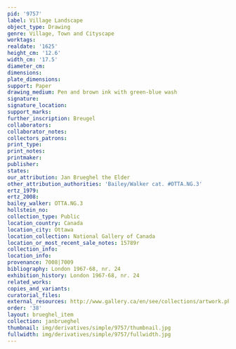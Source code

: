 ```yaml
---
pid: '9757'
label: Village Landscape
object_type: Drawing
genre: Village, Town and Cityscape
worktags:
realdate: '1625'
height_cm: '12.6'
width_cm: '17.5'
diameter_cm:
dimensions:
plate_dimensions:
support: Paper
drawing_medium: Pen and brown ink with green-blue wash
signature:
signature_location:
support_marks:
further_inscription: Breugel
collaborators:
collaborator_notes:
collectors_patrons:
print_type:
print_notes:
printmaker:
publisher:
states:
our_attribution: Jan Brueghel the Elder
other_attribution_authorities: 'Bailey/Walker cat. #OTTA.NG.3'
ertz_1979:
ertz_2008:
bailey_walker: OTTA.NG.3
hollstein_no:
collection_type: Public
location_country: Canada
location_city: Ottawa
location_collection: National Gallery of Canada
location_or_most_recent_sale_notes: 15789r
collection_info:
location_info:
provenance: 7008|7009
bibliography: London 1967-68, nr. 24
exhibition_history: London 1967-68, nr. 24
related_works:
copies_and_variants:
curatorial_files:
external_resources: http://www.gallery.ca/en/see/collections/artwork.php?mkey=7806
order: '38'
layout: brueghel_item
collection: janbrueghel
thumbnail: img/derivatives/simple/9757/thumbnail.jpg
fullwidth: img/derivatives/simple/9757/fullwidth.jpg
---
```

